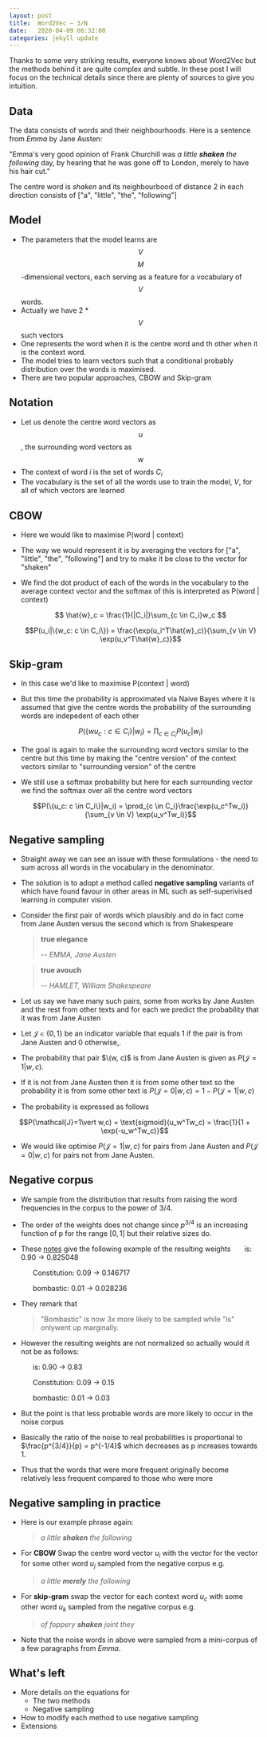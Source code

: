 ```yaml
---
layout: post
title:  Word2Vec — 3/N
date:   2020-04-09 08:32:00
categories: jekyll update
---
```


Thanks to some very striking results, everyone knows about Word2Vec but the methods behind it are quite complex and subtle. In these post I will focus on the technical details since there are plenty of sources to give you intuition. 


## Data
The data consists of words and their neighbourhoods. Here is a sentence from *Emma* by Jane Austen:

"Emma's very good opinion of Frank Churchill was *a little **shaken** the following* day, by hearing that he was gone off to London, merely to have his hair cut."

The centre word is *shaken* and its neighbourbood of distance 2 in each direction consists of ["a", "little", "the", "following"]

## Model
- The parameters that the model learns are $$V$$ $$M$$-dimensional vectors, each serving as a feature for a vocabulary of $$V$$ words.
- Actually we have 2 * $$V$$ such vectors
- One represents the word when it is the centre word and th other when it is the context word. 
- The model tries to learn vectors such that a conditional probably distribution over the words is maximised. 
- There are two popular approaches, CBOW and Skip-gram

## Notation
- Let us denote the centre word vectors as $$u$$, the surrounding word vectors as $$w$$
- The context of word $i$ is the set of words $C_i$
- The vocabulary is the set of all the words use to train the model, $V$, for all of which vectors are learned

## CBOW
- Here we would like to maximise P(word \| context)
- The way we would represent it is by averaging the vectors for ["a", "little", "the", "following"] and try to make it be close to the vector for "shaken"
- We find the dot product of each of the words in the vocabulary to the average context vector and the softmax of this is interpreted as P(word \| context)

    $$ \hat{w}_c = \frac{1}{|C_i|}\sum_{c \in C_i}w_c $$
    
    $$P(u_i|\{w_c: c \in C_i\}) = \frac{\exp(u_i^T\hat{w}_c)}{\sum_{v \in V} \exp(u_v^T\hat{w}_c)}$$

## Skip-gram
- In this case we'd like to maximise P(context \| word)
- But this time the probability is approximated via Naive Bayes where it is assumed that give the centre words the probability of the surrounding words are indepedent of each other

    $$P(\{wu_c: c \in C_i\}|w_i) = \prod_{c \in C_i} P(u_c | w_i)$$ 

- The goal is again to make the surrounding word vectors similar to the centre but this time by making the "centre version" of the context vectors similar to "surrounding version" of the centre
- We still use a softmax probability but here for each surrounding vector we find the softmax over all the centre word vectors

    $$P(\{u_c: c \in C_i\}|w_i) = \prod_{c \in C_i}\frac{\exp(u_c^Tw_i)}{\sum_{v \in V} \exp(u_v^Tw_i)}$$


## Negative sampling
- Straight away we can see an issue with these formulations - the need to sum across all words in the vocabulary in the denominator.
- The solution is to adopt a method called **negative sampling** variants of which have found favour in other areas in ML such as self-superivised learning in computer vision. 
- Consider the first pair of words which plausibly and do in fact come from Jane Austen versus the second which is  from Shakespeare

    > **true elegance** 
    >
    > -- <cite>EMMA, Jane Austen</cite>

    > **true avouch**
    >
    > -- <cite>HAMLET, William Shakespeare</cite>

- Let us say we have many such pairs, some from works by Jane Austen and the rest from other texts and for each we predict the probability that it was from Jane Austen
- Let $\mathcal{J} \in \{0, 1\}$ be an indicator variable that equals 1 if the pair is from Jane Austen and 0 otherwise,.
- The probability that pair $\(w, c)$ is from Jane Austen is given as $P(\mathcal{J}=1\vert w,c)$. 
- If it is not from Jane Austen then it is from some other text so the probability it is from some other text is  $P(\mathcal{J}=0\vert w,c) = 1 - P(\mathcal{J}=1\vert w,c)$
- The probability is expressed as follows

$$P(\mathcal{J}=1\vert w,c) = \text{sigmoid}(u_w^Tw_c) = \frac{1}{1 + \exp(-u_w^Tw_c)}$$

- We would like optimise $P(\mathcal{J}=1\vert w,c)$ for pairs from Jane Austen and $P(\mathcal{J}=0\vert w,c)$ for pairs not from Jane Austen.

## Negative corpus
- We sample from the distribution that results from raising the word frequencies in the corpus to the power of $3/4$.
- The order of the weights does not change since $p^{3/4}$ is an increasing function of p for the range $[0, 1]$ but their relative sizes do.  
- These [notes](http://web.stanford.edu/class/cs224n/readings/cs224n-2019-notes01-wordvecs1.pdf) give the following example of the resulting weights 
    &nbsp;&nbsp;&nbsp;&nbsp;&nbsp;&nbsp;is: 0.90 -> 0.825048

    &nbsp;&nbsp;&nbsp;&nbsp;&nbsp;&nbsp;Constitution: 0.09 -> 0.146717

    &nbsp;&nbsp;&nbsp;&nbsp;&nbsp;&nbsp;bombastic: 0.01 -> 0.028236

- They remark that 

    > "Bombastic" is now 3x more likely to be sampled while "is" onlywent up marginally.

- However the resulting weights are not normalized so actually would it not be as follows:

    &nbsp;&nbsp;&nbsp;&nbsp;&nbsp;&nbsp;is: 0.90 -> 0.83

    &nbsp;&nbsp;&nbsp;&nbsp;&nbsp;&nbsp;Constitution: 0.09 -> 0.15

    &nbsp;&nbsp;&nbsp;&nbsp;&nbsp;&nbsp;bombastic: 0.01 -> 0.03

- But the point is that less probable words are more likely to occur in the noise corpus
- Basically the ratio of the noise to real probabilities is proportional to $\frac{p^{3/4}}{p} = p^{-1/4}$ which decreases as p increases towards 1.
- Thus that the words that were more frequent originally become relatively less frequent compared to those who were more 

## Negative sampling in practice
- Here is our example phrase again:

    >  *a little **shaken** the following* 

- For **CBOW** Swap the centre word vector $u_i$ with the vector for the vector for some other word $u_j$ sampled from the negative corpus e.g.

    > *a little **merely** the following* 

- For **skip-gram** swap the vector for each context word $u_c$ with some other word $u_k$  sampled from the negative corpus e.g.

    > *of foppery **shaken** joint they* 

- Note that the noise words in above were sampled from a mini-corpus of a few paragraphs from *Emma*. 

## What's left
- More details on the equations for
    - The two methods
    - Negative sampling
- How to modify each method to use negative sampling
- Extensions